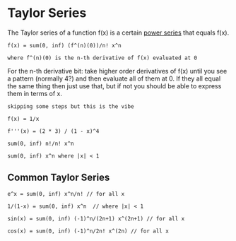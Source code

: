 # Taylor Series

The Taylor series of a function f(x) is a certain [power series](./series.md) that equals f(x).

```
f(x) = sum(0, inf) (f^(n)(0))/n! x^n

where f^(n)(0) is the n-th derivative of f(x) evaluated at 0
```

For the n-th derivative bit: take higher order derivatives of f(x) until you see a pattern
(normally 4?) and then evaluate all of them at 0. If they all equal the same
thing then just use that, but if not you should be able to express them in terms
of x.

```
skipping some steps but this is the vibe

f(x) = 1/x

f'''(x) = (2 * 3) / (1 - x)^4

sum(0, inf) n!/n! x^n

sum(0, inf) x^n where |x| < 1
```

## Common Taylor Series

```
e^x = sum(0, inf) x^n/n! // for all x

1/(1-x) = sum(0, inf) x^n  // where |x| < 1

sin(x) = sum(0, inf) (-1)^n/(2n+1) x^(2n+1) // for all x

cos(x) = sum(0, inf) (-1)^n/2n! x^(2n) // for all x
```
